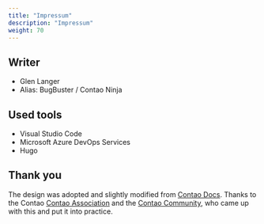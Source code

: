 ```yaml
---
title: "Impressum"
description: "Impressum"
weight: 70
---
```


## Writer

* Glen Langer
* Alias: BugBuster / Contao Ninja


## Used tools

* Visual Studio Code
* Microsoft Azure DevOps Services
* Hugo


## Thank you

The design was adopted and slightly modified from [Contao Docs](https://docs.contao.org/).
Thanks to the Contao [Contao Association](https://association.contao.org/) and the 
[Contao Community](https://github.com/contao/docs/graphs/contributors), who came up with this and put it into practice.
